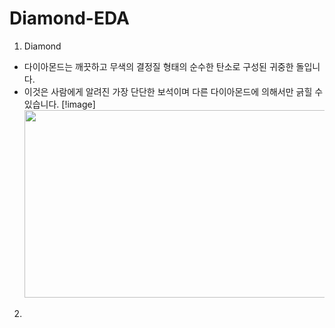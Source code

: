 # Diamond-EDA

1. Diamond
- 다이아몬드는 깨끗하고 무색의 결정질 형태의 순수한 탄소로 구성된 귀중한 돌입니다.
- 이것은 사람에게 알려진 가장 단단한 보석이며 다른 다이아몬드에 의해서만 긁힐 수 있습니다.
[!image]<img src="diamonds.jpg" height="300" width="500"></img>

2. 
